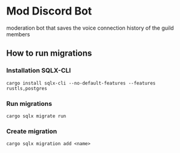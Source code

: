 # Mod Discord Bot

moderation bot that saves the voice connection history of the guild members

## How to run migrations

### Installation SQLX-CLI

`cargo install sqlx-cli --no-default-features --features rustls,postgres`

### Run migrations

`cargo sqlx migrate run`

### Create migration

`cargo sqlx migration add <name>`
